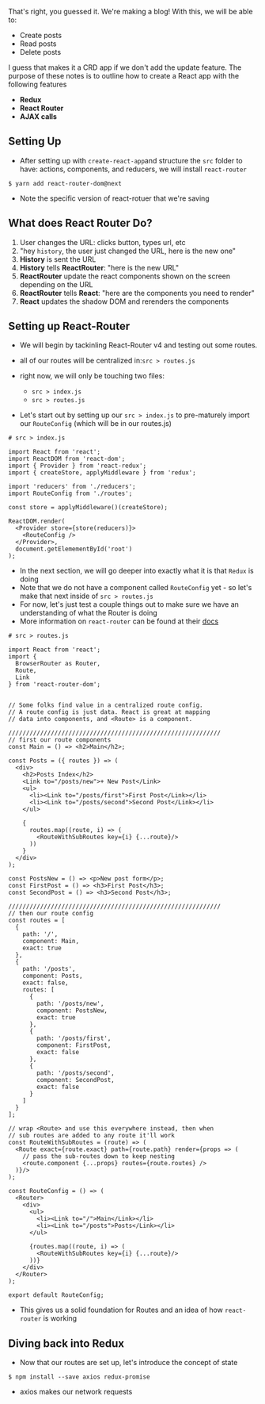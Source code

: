That's right, you guessed it. We're making a blog! With this, we will be able to:

* Create posts
* Read posts
* Delete posts

I guess that makes it a CRD app if we don't add the update feature. The purpose of these notes is to outline how to create a React app with the following features

* __Redux__
* __React Router__
* __AJAX calls__

## Setting Up

* After setting up with `create-react-app`and structure the `src` folder to have: actions, components, and reducers, we will install `react-router`


```
$ yarn add react-router-dom@next
```


* Note the specific version of react-rotuer that we're saving

## What does React Router Do?

1. User changes the URL: clicks button, types url, etc
2. "hey `history`, the user just changed the URL, here is the new one"
3. __History__ is sent the URL
4. __History__ tells __ReactRouter__: "here is the new URL"
5. __ReactRouter__ update the react components shown on the screen depending on the URL
6. __ReactRouter__ tells __React__: "here are the components you need to render"
7. __React__ updates the shadow DOM and rerenders the components

## Setting up React-Router

* We will begin by tackinling React-Router v4 and testing out some routes.
* all of our routes will be centralized in:`src > routes.js`
* right now, we will only be touching two files:
  - `src > index.js`
  - `src > routes.js`

* Let's start out by setting up our `src > index.js` to pre-maturely import our `RouteConfig` (which will be in our routes.js)

```
# src > index.js

import React from 'react';
import ReactDOM from 'react-dom';
import { Provider } from 'react-redux';
import { createStore, applyMiddleware } from 'redux';

import 'reducers' from './reducers';
import RouteConfig from './routes';

const store = applyMiddleware()(createStore);

ReactDOM.render(
  <Provider store={store(reducers)}>
    <RouteConfig />
  </Provider>,
  document.getElemementById('root')
);
```

* In the next section, we will go deeper into exactly what it is that `Redux` is doing
* Note that we do not have a component called `RouteConfig` yet - so let's make that next inside of `src > routes.js`
* For now, let's just test a couple things out to make sure we have an understanding of what the Router is doing
* More information on `react-router` can be found at their [docs](https://reacttraining.com/react-router/web/example/basic)

```
# src > routes.js

import React from 'react';
import {
  BrowserRouter as Router,
  Route,
  Link
} from 'react-router-dom';


// Some folks find value in a centralized route config.
// A route config is just data. React is great at mapping
// data into components, and <Route> is a component.

////////////////////////////////////////////////////////////
// first our route components
const Main = () => <h2>Main</h2>;

const Posts = ({ routes }) => (
  <div>
    <h2>Posts Index</h2>
    <Link to="/posts/new">+ New Post</Link>
    <ul>
      <li><Link to="/posts/first">First Post</Link></li>
      <li><Link to="/posts/second">Second Post</Link></li>
    </ul>

    {
      routes.map((route, i) => (
        <RouteWithSubRoutes key={i} {...route}/>
      ))
    }
  </div>
);

const PostsNew = () => <p>New post form</p>;
const FirstPost = () => <h3>First Post</h3>;
const SecondPost = () => <h3>Second Post</h3>;

////////////////////////////////////////////////////////////
// then our route config
const routes = [
  {
    path: '/',
    component: Main,
    exact: true
  },
  {
    path: '/posts',
    component: Posts,
    exact: false,
    routes: [
      {
        path: '/posts/new',
        component: PostsNew,
        exact: true
      },
      {
        path: '/posts/first',
        component: FirstPost,
        exact: false
      },
      {
        path: '/posts/second',
        component: SecondPost,
        exact: false
      }
    ]
  }
];

// wrap <Route> and use this everywhere instead, then when
// sub routes are added to any route it'll work
const RouteWithSubRoutes = (route) => (
  <Route exact={route.exact} path={route.path} render={props => (
    // pass the sub-routes down to keep nesting
    <route.component {...props} routes={route.routes} />
  )}/>
);

const RouteConfig = () => (
  <Router>
    <div>
      <ul>
        <li><Link to="/">Main</Link></li>
        <li><Link to="/posts">Posts</Link></li>
      </ul>

      {routes.map((route, i) => (
        <RouteWithSubRoutes key={i} {...route}/>
      ))}
    </div>
  </Router>
);

export default RouteConfig;
```

* This gives us a solid foundation for Routes and an idea of how `react-router` is working

## Diving back into Redux

* Now that our routes are set up, let's introduce the concept of state

```
$ npm install --save axios redux-promise
```

* axios makes our network requests
